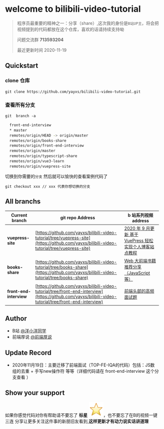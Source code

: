 # welcome to bilibili-video-tutorial

> 程序员最重要的精神之一：分享（share）,这次我的身份是`B站UP主`，将会把视频提到的代码都放在这个仓库，喜欢的话请持续支持呦
>
> 问题交流群 **713593204**
>
> 最近更新时间 2020-11-19
## Quickstart

### clone 仓库

```
git clone https://github.com/yayxs/bilibili-video-tutorial.git
```

### 查看所有分支

```
git  branch -a
```

```bash
  front-end-interview
  * master
  remotes/origin/HEAD -> origin/master
  remotes/origin/books-share
  remotes/origin/front-end-interview
  remotes/origin/master
  remotes/origin/typescript-share
  remotes/origin/vue3-learn
  remotes/origin/vuepress-site
```

切换到你需要的`分支` 然后就可以愉快的查看案例代码了

```
git checkout xxx // xxx 代表你想切换的分支
```

## All branchs

| Current branch    | git repo Address                                             | b 站系列视频 address                                         |
| ----------------- | ------------------------------------------------------------ | ------------------------------------------------------------ |
| **vuepress-site** | [https://github.com/yayxs/bilibili-video-tutorial/tree/vuepress-site](https://github.com/yayxs/bilibili-video-tutorial/tree/vuepress-site) | [2020 年 9 月更新 基于 VuePress 轻松实现个人博客站点教程](https://www.bilibili.com/video/BV1gT4y177Lv/) |
| **books-share**   | [https://github.com/yayxs/bilibili-video-tutorial/tree/books-share](https://github.com/yayxs/bilibili-video-tutorial/tree/books-share) | [Web 大前端书籍推荐分享（JavaScript 等）](https://www.bilibili.com/video/BV1sA411i72g) |
| **front-end-interview**   | [https://github.com/yayxs/bilibili-video-tutorial/tree/front-end-interview](https://github.com/yayxs/bilibili-video-tutorial/tree/front-end-interview) | [前端头部的高频面试题]() |


## Author

- B站 [@洋小洋同学](https://space.bilibili.com/310726273)
- 前端厚说 [@前端厚说](https://fett.netlify.app/)


## Update Record

 - 2020年11月19日：主要迁移了前端面试（TOP-FE-IQA的代码）包括：JS数组的去重 + 手写new操作符 等等（详细代码请在 front-end-interview 这个分支查看 ）

## Show your support

如果你感觉代码对你有帮助请不要忘了 **标星** ![img](https://raw.githubusercontent.com/yayxs/Pics/master/005624DB.png)，也不要忘了在B的视频一键三连 分享让更多关注这件事的新朋旧友看到,**这样更新才有动力说实话讲道理**